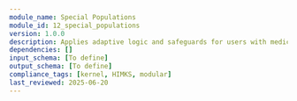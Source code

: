 ```yaml
---
module_name: Special Populations
module_id: 12_special_populations
version: 1.0.0
description: Applies adaptive logic and safeguards for users with medical conditions, disabilities, or unique needs to ensure equitable and safe programming.
dependencies: []
input_schema: [To define]
output_schema: [To define]
compliance_tags: [kernel, HIMKS, modular]
last_reviewed: 2025-06-20
---
```

